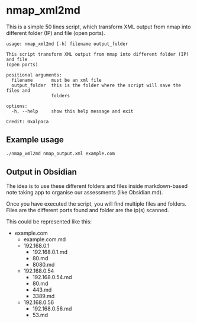 # nmap_xml2md
This is a simple 50 lines script, which transform XML output from nmap into different folder (IP) and file (open ports).

```
usage: nmap_xml2md [-h] filename output_folder

This script transform XML output from nmap into different folder (IP) and file
(open ports)

positional arguments:
  filename       must be an xml file
  output_folder  this is the folder where the script will save the files and
                 folders

options:
  -h, --help     show this help message and exit

Credit: 0xalpaca
```
## Example usage

```bash
./nmap_xml2md nmap_output.xml example.com
```

## Output in Obsidian
The idea is to use these different folders and files inside markdown-based note taking app to organise our assessments (like Obsidian.md).

Once you have executed the script, you will find multiple files and folders. Files are the different ports found and folder are the ip(s) scanned.

This could be represented like this:

- example.com
  - example.com.md
  - 192.168.0.1
    - 192.168.0.1.md
    - 80.md
    - 8080.md
  - 192.168.0.54
    - 192.168.0.54.md
    - 80.md
    - 443.md
    - 3389.md
  - 192.168.0.56
    - 192.168.0.56.md
    - 53.md
